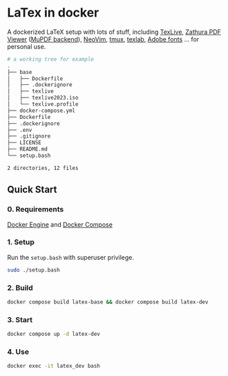 # LaTex in docker

A dockerized LaTeX setup with lots of stuff, including [TexLive](https://tug.org/texlive/), [Zathura PDF Viewer](https://pwmt.org/projects/zathura/) ([MuPDF backend](https://pwmt.org/projects/zathura-pdf-mupdf/)), [NeoVim](https://neovim.io/), [tmux](https://github.com/tmux/tmux), [texlab](https://github.com/latex-lsp/texlab), [Adobe fonts](https://github.com/adobe-fonts/) ... for personal use.

```bash
# a working tree for example
.
├── base
│   ├── Dockerfile
│   ├── .dockerignore
│   ├── texlive
│   ├── texlive2023.iso
│   └── texlive.profile
├── docker-compose.yml
├── Dockerfile
├── .dockerignore
├── .env
├── .gitignore
├── LICENSE
├── README.md
└── setup.bash

2 directories, 12 files
```

## Quick Start

### 0. Requirements

[Docker Engine](https://docs.docker.com/engine/) and [Docker Compose](https://docs.docker.com/compose/)

### 1. Setup

Run the `setup.bash` with superuser privilege.

```bash
sudo ./setup.bash
```

### 2. Build

```bash
docker compose build latex-base && docker compose build latex-dev
```

### 3. Start

```bash
docker compose up -d latex-dev
```

### 4. Use

```bash
docker exec -it latex_dev bash
```

## 
